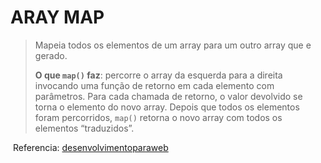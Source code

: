 # ARAY MAP

> Mapeia todos os elementos de um array para um outro array que e gerado.
>
> **O que `map()` faz**: percorre o array da esquerda para a direita invocando uma função de retorno em cada elemento com parâmetros. Para cada chamada de retorno, o valor devolvido se torna o elemento do novo array. Depois que todos os elementos foram percorridos, `map()` retorna o novo array com todos os elementos “traduzidos”.

​	Referencia:	[desenvolvimentoparaweb](https://desenvolvimentoparaweb.com/javascript/map-filter-reduce-javascript/)

